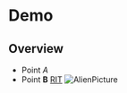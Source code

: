 # Demo
## Overview
- Point *A*
- Point **B**
[RIT](www.rit.edu)
![AlienPicture](http://i.ebayimg.com/images/i/291997666670-0-1/s-l1000.jpg)
